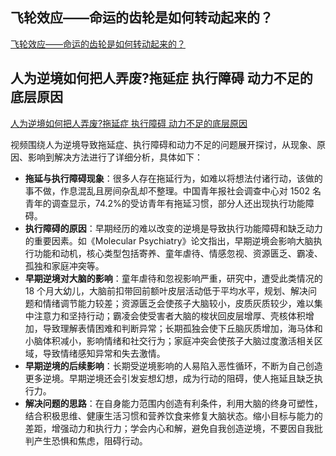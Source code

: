 ## 飞轮效应——命运的齿轮是如何转动起来的？

[飞轮效应——命运的齿轮是如何转动起来的？](https://www.bilibili.com/video/BV1fdB2YvEJk/?share_source=copy_web&vd_source=9c1e19a73fa7bd23bb37aa8d7467d862)

## 人为逆境如何把人弄废?拖延症 执行障碍 动力不足的底层原因

[人为逆境如何把人弄废?拖延症 执行障碍 动力不足的底层原因](https://b23.tv/2S1SU6h)

视频围绕人为逆境导致拖延症、执行障碍和动力不足的问题展开探讨，从现象、原因、影响到解决方法进行了详细分析，具体如下：

- **拖延与执行障碍现象**：很多人存在拖延行为，如难以将想法付诸行动，该做的事不做，作息混乱且房间杂乱却不整理。中国青年报社会调查中心对 1502 名青年的调查显示，74.2%的受访青年有拖延习惯，部分人还出现执行功能障碍。
- **执行障碍的原因**：早期经历的难以改变的逆境是导致执行功能障碍和缺乏动力的重要因素。如《Molecular Psychiatry》论文指出，早期逆境会影响大脑执行功能和动机，核心类型包括寄养、童年虐待、情感忽视、资源匮乏、霸凌、孤独和家庭冲突等。
- **早期逆境对大脑的影响**：童年虐待和忽视影响严重，研究中，遭受此类情况的 18 个月大幼儿，大脑前扣带回前额叶皮层活动低于平均水平，规划、解决问题和情绪调节能力较差；资源匮乏会使孩子大脑较小，皮质灰质较少，难以集中注意力和坚持行动；霸凌会使受害者大脑的梭状回皮层增厚、壳核体积增加，导致理解表情困难和判断异常；长期孤独会使下丘脑灰质增加，海马体和小脑体积减小，影响情绪和社交行为；家庭冲突会使孩子大脑过度激活相关区域，导致情绪感知异常和失去激情。
- **早期逆境的后续影响**：长期受逆境影响的人易陷入恶性循环，不断为自己创造更多逆境。早期逆境还会引发妄想幻想，成为行动的阻碍，使人拖延且缺乏执行力。
- **解决问题的思路**：在自身能力范围内创造有利条件，利用大脑的终身可塑性，结合积极思维、健康生活习惯和营养饮食来修复大脑状态。缩小目标与能力的差距，增强动力和执行力；学会内心和解，避免自我创造逆境，不要因自我批判产生恐惧和焦虑，阻碍行动。
